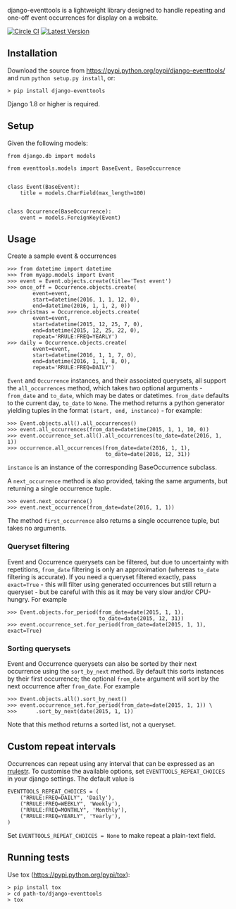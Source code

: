 django-eventtools is a lightweight library designed to handle repeating and
one-off event occurrences for display on a website.

[![Circle CI](https://circleci.com/gh/gregplaysguitar/django-eventtools.svg?style=svg)](https://circleci.com/gh/gregplaysguitar/django-eventtools)
[![Latest Version](https://img.shields.io/pypi/v/django-eventtools.svg?style=flat)](https://pypi.python.org/pypi/django-eventtools/)


## Installation

Download the source from https://pypi.python.org/pypi/django-eventtools/
and run `python setup.py install`, or:

    > pip install django-eventtools

Django 1.8 or higher is required.


## Setup

Given the following models:

    from django.db import models

    from eventtools.models import BaseEvent, BaseOccurrence


    class Event(BaseEvent):
        title = models.CharField(max_length=100)


    class Occurrence(BaseOccurrence):
        event = models.ForeignKey(Event)


## Usage

Create a sample event & occurrences

    >>> from datetime import datetime
    >>> from myapp.models import Event
    >>> event = Event.objects.create(title='Test event')
    >>> once_off = Occurrence.objects.create(
            event=event,
            start=datetime(2016, 1, 1, 12, 0),
            end=datetime(2016, 1, 1, 2, 0))
    >>> christmas = Occurrence.objects.create(
            event=event,
            start=datetime(2015, 12, 25, 7, 0),
            end=datetime(2015, 12, 25, 22, 0),
            repeat='RRULE:FREQ=YEARLY')
    >>> daily = Occurrence.objects.create(
            event=event,
            start=datetime(2016, 1, 1, 7, 0),
            end=datetime(2016, 1, 1, 8, 0),
            repeat='RRULE:FREQ=DAILY')

`Event` and `Occurrence` instances, and their associated querysets, all support
the `all_occurrences` method, which takes two optional arguments - `from_date`
and `to_date`, which may be dates or datetimes. `from_date` defaults to the
current day, `to_date` to `None`. The method returns a python generator
yielding tuples in the format `(start, end, instance)` - for example:

    >>> Event.objects.all().all_occurrences()
    >>> event.all_occurrences(from_date=datetime(2015, 1, 1, 10, 0))
    >>> event.occurrence_set.all().all_occurrences(to_date=date(2016, 1, 1))
    >>> occurrence.all_occurrences(from_date=date(2016, 1, 1),
                                   to_date=date(2016, 12, 31))

`instance` is an instance of the corresponding BaseOccurrence subclass.

A `next_occurrence` method is also provided, taking the same arguments,
but returning a single occurrence tuple.

    >>> event.next_occurrence()
    >>> event.next_occurrence(from_date=date(2016, 1, 1))

The method `first_occurrence` also returns a single occurrence tuple, but
takes no arguments.

### Queryset filtering

Event and Occurrence querysets can be filtered, but due to uncertainty
with repetitions, `from_date` filtering is only an approximation (whereas
`to_date` filtering is accurate). If you need a queryset filtered exactly,
pass `exact=True` - this will filter using generated occurrences but still
return a queryset - but be careful with this as it may be very slow and/or
CPU-hungry. For example

    >>> Event.objects.for_period(from_date=date(2015, 1, 1),
                                 to_date=date(2015, 12, 31))
    >>> event.occurrence_set.for_period(from_date=date(2015, 1, 1), exact=True)

### Sorting querysets

Event and Occurrence querysets can also be sorted by their next occurrence
using the `sort_by_next` method. By default this sorts instances by their
first occurrence; the optional `from_date` argument will sort by the next
occurrence after `from_date`. For example

    >>> Event.objects.all().sort_by_next()
    >>> event.occurrence_set.for_period(from_date=date(2015, 1, 1)) \
    >>>      .sort_by_next(date(2015, 1, 1))

Note that this method returns a sorted list, not a queryset.

## Custom repeat intervals

Occurrences can repeat using any interval that can be expressed as an
[rrulestr](https://labix.org/python-dateutil#head-e987b581aebacf25c7276d3e9214385a12a091f2).
To customise the available options, set `EVENTTOOLS_REPEAT_CHOICES` in
your django settings. The default value is

    EVENTTOOLS_REPEAT_CHOICES = (
        ("RRULE:FREQ=DAILY", 'Daily'),
        ("RRULE:FREQ=WEEKLY", 'Weekly'),
        ("RRULE:FREQ=MONTHLY", 'Monthly'),
        ("RRULE:FREQ=YEARLY", 'Yearly'),
    )

Set `EVENTTOOLS_REPEAT_CHOICES = None` to make repeat a plain-text field.

## Running tests

Use tox (<https://pypi.python.org/pypi/tox>):

    > pip install tox
    > cd path-to/django-eventtools
    > tox
